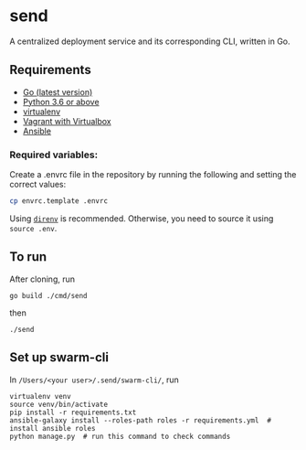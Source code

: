 # send

A centralized deployment service and its corresponding CLI, written in Go.

## Requirements

-   [Go (latest version)](https://golang.org/)
-   [Python 3.6 or above](https://www.python.org/downloads/)
-   [virtualenv](https://virtualenv.pypa.io/en/stable/)
-   [Vagrant with Virtualbox](https://www.vagrantup.com/downloads.html)
-   [Ansible](http://docs.ansible.com/ansible/latest/installation_guide/intro_installation.html)

### Required variables:

Create a .envrc file in the repository by running the following and setting the correct values:

```bash
cp envrc.template .envrc
```

Using [`direnv`](https://direnv.net) is recommended. Otherwise, you need to source it using `source .env`.

## To run

After cloning, run

```
go build ./cmd/send
```

then

```
./send
```

## Set up swarm-cli

In `/Users/<your user>/.send/swarm-cli/`, run

```
virtualenv venv
source venv/bin/activate
pip install -r requirements.txt
ansible-galaxy install --roles-path roles -r requirements.yml  # install ansible roles
python manage.py  # run this command to check commands
```

